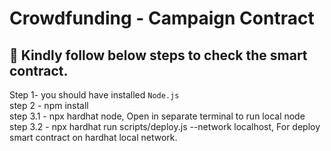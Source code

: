 <h1>Crowdfunding - Campaign Contract</h1>

## 🚀 Kindly follow below steps to check the smart contract.

Step 1- you should have installed `Node.js` <br>
step 2 - npm install <br>
step 3.1 - npx hardhat node, Open in separate terminal to run local node <br>
step 3.2 - npx hardhat run scripts/deploy.js --network localhost, For deploy smart contract on hardhat local network. <br>






